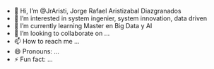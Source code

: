 - 👋 Hi, I’m @JrAristi, Jorge Rafael Aristizabal Diazgranados
- 👀 I’m interested in system ingenier, system innovation, data driven
- 🌱 I’m currently learning Master en Big Data y AI
- 💞️ I’m looking to collaborate on ...
- 📫 How to reach me ...
- 😄 Pronouns: ...
- ⚡ Fun fact: ...

<!---
JrAristi/JrAristi is a ✨ special ✨ repository because its `README.md` (this file) appears on your GitHub profile.
You can click the Preview link to take a look at your changes.
--->
